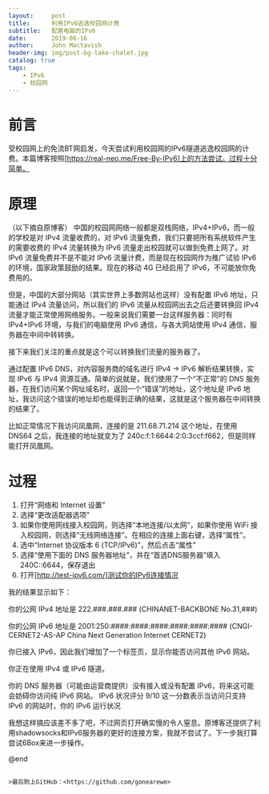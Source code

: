 ```yaml
---
layout:     post
title:      利用IPv6逃逸校园网计费
subtitle:   配置电脑的IPv6
date:       2019-06-16
author:     John Mactavish
header-img: img/post-bg-lake-chalet.jpg
catalog: true
tags:
    - IPv6
    - 校园网 
---
```

# 前言
受校园网上的免流BT网启发，今天尝试利用校园网的IPv6隧道逃逸校园网的计费。本篇博客按照[https://real-neo.me/Free-By-IPv6]上的方法尝试。过程十分简单。
# 原理
（以下摘自原博客）
中国的校园网网络一般都是双栈网络，IPv4+IPv6，而一般的学校是对 IPv4 流量收费的，对 IPv6 流量免费，我们只要把所有系统软件产生的需要收费的 IPv4 流量转换为 IPv6 流量走出校园就可以做到免费上网了。对 IPv6 流量免费并不是不能对 IPv6 流量计费，而是现在校园网作为推广试验 IPv6 的环境，国家政策鼓励的结果。现在的移动 4G 已经启用了 IPv6，不可能放你免费用的。

但是，中国的大部分网站（其实世界上多数网站也这样）没有配置 IPv6 地址，只能通过 IPv4 流量访问，所以我们的 IPv6 流量从校园网出去之后还要转换回 IPv4 流量才能正常使用网络服务。一般来说我们需要一台这样服务器：同时有 IPv4+IPv6 环境，与我们的电脑使用 IPv6 通信，与各大网站使用 IPv4 通信，服务器在中间中转转换。

接下来我们关注的重点就是这个可以转换我们流量的服务器了。

通过配置 IPv6 DNS，对内容服务商的域名进行 IPv4 → IPv6 解析结果转换，实现 IPv6 与 IPv4 资源互通。简单的说就是，我们使用了一个“不正常”的 DNS 服务器，在我们访问某个网址域名时，返回一个“错误”的地址，这个地址是 IPv6 地址，我访问这个错误的地址却也能得到正确的结果，这就是这个服务器在中间转换的结果了。

比如正常情况下我访问凤凰网，连接的是 211.68.71.214 这个地址，在使用 DNS64 之后，我连接的地址就变为了 240c:f:1:6644:2:0:3ccf:f662，但是同样能打开凤凰网。
# 过程
1. 打开“网络和 Internet 设置”
2. 选择“更改适配器选项”
3. 如果你使用网线接入校园网，则选择“本地连接/以太网”，如果你使用 WiFi 接入校园网，则选择“无线网络连接”。在相应的连接上面右键，选择“属性”。
4. 选中“Internet 协议版本 6 (TCP/IPv6)”，然后点击“属性”
5. 选择“使用下面的 DNS 服务器地址”，并在“首选DNS服务器”填入 240C::6644，保存退出
6. 打开[http://test-ipv6.com/]测试你的IPv6连接情况

我的结果显示如下：

你的公网 IPv4 地址是 222.###.###.###
(CHINANET-BACKBONE No.31,###)

你的公网 IPv6 地址是 2001:250:####:####:####:####:####:####
(CNGI-CERNET2-AS-AP China Next Generation Internet CERNET2)

你已接入 IPv6，因此我们增加了一个标签页，显示你能否访问其他 IPv6 网站。

你正在使用 IPv4 或 IPv6 隧道。

你的 DNS 服务器（可能由运营商提供）没有接入或没有配置 IPv6，将来这可能会妨碍你访问纯 IPv6 网站。 
IPv6 状况评分
9/10	这一分数表示当访问只支持 IPv6 的网站时，你的 IPv6 运行状况

我想这样搞应该差不多了吧，不过网页打开确实慢的令人窒息。原博客还提供了利用shadowsocks和IPv6服务器的更好的连接方案，我就不尝试了。下一步我打算尝试6Box来进一步操作。


@end

```

>最后附上GitHub：<https://github.com/gonearewe>
